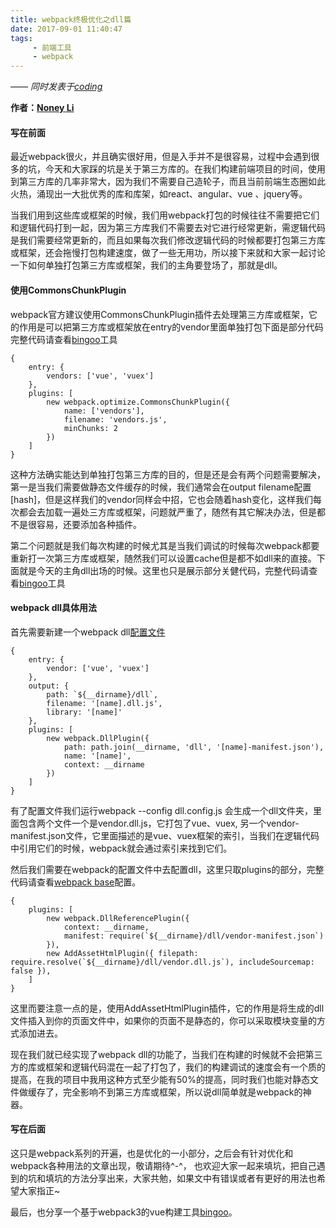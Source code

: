 ```yaml
---
title: webpack终极优化之dll篇
date: 2017-09-01 11:40:47
tags:
     - 前端工具
     - webpack
---
```


[bingoo]: https://github.com/noney/bingoo "基于webpack3的vue2构建工具"
[Noney Li]: https://github.com/noney/ "noneyli"

*—— 同时发表于[coding](http://noney.coding.me/noney/2017/09/01/webpack终极优化之dll篇/)*

__作者：[Noney Li]__

#### 写在前面
最近webpack很火，并且确实很好用，但是入手并不是很容易，过程中会遇到很多的坑，今天和大家踩的坑是关于第三方库的。在我们构建前端项目的时间，使用到第三方库的几率非常大，因为我们不需要自己造轮子，而且当前前端生态圈如此火热，涌现出一大批优秀的库和库架，如react、angular、vue 、jquery等。

当我们用到这些库或框架的时候，我们用webpack打包的时候往往不需要把它们和逻辑代码打到一起，因为第三方库我们不需要去对它进行经常更新，需逻辑代码是我们需要经常更新的，而且如果每次我们修改逻辑代码的时候都要打包第三方库或框架，还会拖慢打包构建速度，做了一些无用功，所以接下来就和大家一起讨论一下如何单独打包第三方库或框架，我们的主角要登场了，那就是dll。

#### 使用CommonsChunkPlugin

webpack官方建议使用CommonsChunkPlugin插件去处理第三方库或框架，它的作用是可以把第三方库或框架放在entry的vendor里面单独打包下面是部分代码完整代码请查看[bingoo]工具

```
{
    entry: {
        vendors: ['vue', 'vuex']
    },
    plugins: [
        new webpack.optimize.CommonsChunkPlugin({
            name: ['vendors'],
            filename: 'vendors.js',
            minChunks: 2
        })
    ]
}

```
<!-- more -->

这种方法确实能达到单独打包第三方库的目的，但是还是会有两个问题需要解决，第一是当我们需要做静态文件缓存的时候，我们通常会在output filename配置[hash]，但是这样我们的vendor同样会中招，它也会随着hash变化，这样我们每次都会去加载一遍处三方库或框架，问题就严重了，随然有其它解决办法，但是都不是很容易，还要添加各种插件。

第二个问题就是我们每次构建的时候尤其是当我们调试的时候每次webpack都要重新打一次第三方库或框架，随然我们可以设置cache但是都不如dll来的直接。下面就是今天的主角dll出场的时候。这里也只是展示部分关健代码，完整代码请查看[bingoo]工具

#### webpack dll具体用法

首先需要新建一个webpack dll[配置文件](https://github.com/noney/bingoo/blob/master/build/dll.config.js "dll 配置")

```
{
    entry: {
        vendor: ['vue', 'vuex']
    },
    output: {
        path: `${__dirname}/dll`,
        filename: '[name].dll.js',
        library: '[name]'
    },
    plugins: [
        new webpack.DllPlugin({
            path: path.join(__dirname, 'dll', '[name]-manifest.json'),
            name: '[name]',
            context: __dirname
        })
    ]
}

```
有了配置文件我们运行webpack --config dll.config.js 会生成一个dll文件夹，里面包含两个文件一个是vendor.dll.js，它打包了vue、vuex, 另一个vendor-manifest.json文件，它里面描述的是vue、vuex框架的索引，当我们在逻辑代码中引用它们的时候，webpack就会通过索引来找到它们。

然后我们需要在webpack的配置文件中去配置dll，这里只取plugins的部分，完整代码请查看[webpack base](https://github.com/noney/bingoo/blob/master/build/webpack.base.js)配置。

```
{
    plugins: [
        new webpack.DllReferencePlugin({
            context: __dirname,
            manifest: require(`${__dirname}/dll/vendor-manifest.json`)
        }),
        new AddAssetHtmlPlugin({ filepath: require.resolve(`${__dirname}/dll/vendor.dll.js`), includeSourcemap: false }),
    ]
}

```
这里而要注意一点的是，使用AddAssetHtmlPlugin插件，它的作用是将生成的dll文件插入到你的页面文件中，如果你的页面不是静态的，你可以采取模块变量的方式添加进去。

现在我们就已经实现了webpack dll的功能了，当我们在构建的时候就不会把第三方的库或框架和逻辑代码混在一起了打包了，我们的构建调试的速度会有一个质的提高，在我的项目中我用这种方式至少能有50%的提高，同时我们也能对静态文件做缓存了，完全影响不到第三方库或框架，所以说dll简单就是webpack的神器。

#### 写在后面

这只是webpack系列的开遍，也是优化的一小部分，之后会有针对优化和webpack各种用法的文章出现，敬请期待^-^， 也欢迎大家一起来填坑，把自己遇到的坑和填坑的方法分享出来，大家共勉，如果文中有错误或者有更好的用法也希望大家指正~

最后，也分享一个基于webpack3的vue构建工具[bingoo]。


